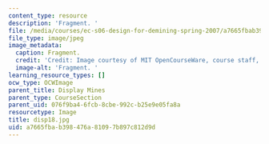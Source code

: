 ```yaml
---
content_type: resource
description: 'Fragment. '
file: /media/courses/ec-s06-design-for-demining-spring-2007/a7665fbab398476a81097b897c812d9d_disp18.jpg
file_type: image/jpeg
image_metadata:
  caption: Fragment.
  credit: 'Credit: Image courtesy of MIT OpenCourseWare, course staff, and students.'
  image-alt: 'Fragment. '
learning_resource_types: []
ocw_type: OCWImage
parent_title: Display Mines
parent_type: CourseSection
parent_uid: 076f9ba4-6fcb-8cbe-992c-b25e9e05fa8a
resourcetype: Image
title: disp18.jpg
uid: a7665fba-b398-476a-8109-7b897c812d9d
---
```

